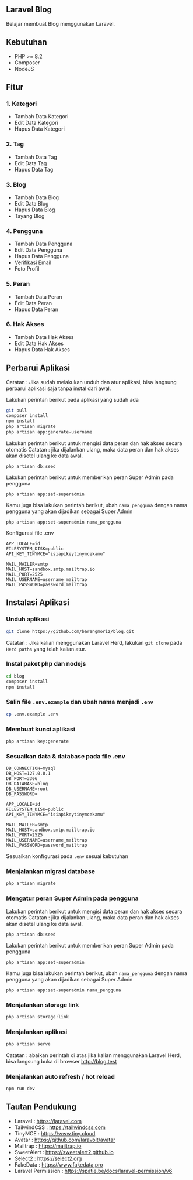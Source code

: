 ## Laravel Blog

Belajar membuat Blog menggunakan Laravel.

## Kebutuhan

-   PHP >= 8.2
-   Composer
-   NodeJS

## Fitur

### 1. Kategori

-   Tambah Data Kategori
-   Edit Data Kategori
-   Hapus Data Kategori

### 2. Tag

-   Tambah Data Tag
-   Edit Data Tag
-   Hapus Data Tag

### 3. Blog

-   Tambah Data Blog
-   Edit Data Blog
-   Hapus Data Blog
-   Tayang Blog

### 4. Pengguna

-   Tambah Data Pengguna
-   Edit Data Pengguna
-   Hapus Data Pengguna
-   Verifikasi Email
-   Foto Profil

### 5. Peran

-   Tambah Data Peran
-   Edit Data Peran
-   Hapus Data Peran

### 6. Hak Akses

-   Tambah Data Hak Akses
-   Edit Data Hak Akses
-   Hapus Data Hak Akses

## Perbarui Aplikasi

Catatan : Jika sudah melakukan unduh dan atur aplikasi, bisa langsung perbarui aplikasi saja tanpa instal dari awal.

Lakukan perintah berikut pada aplikasi yang sudah ada

```bash
git pull
composer install
npm install
php artisan migrate
php artisan app:generate-username
```

Lakukan perintah berikut untuk mengisi data peran dan hak akses secara otomatis
Catatan : jika dijalankan ulang, maka data peran dan hak akses akan disetel ulang ke data awal.

```
php artisan db:seed
```

Lakukan perintah berikut untuk memberikan peran Super Admin pada pengguna

```
php artisan app:set-superadmin
```

Kamu juga bisa lakukan perintah berikut, ubah `nama_pengguna` dengan nama pengguna yang akan dijadikan sebagai Super Admin

```
php artisan app:set-superadmin nama_pengguna
```

Konfigurasi file .env

```
APP_LOCALE=id
FILESYSTEM_DISK=public
API_KEY_TINYMCE="isiapikeytinymcekamu"

MAIL_MAILER=smtp
MAIL_HOST=sandbox.smtp.mailtrap.io
MAIL_PORT=2525
MAIL_USERNAME=username_mailtrap
MAIL_PASSWORD=password_mailtrap
```

## Instalasi Aplikasi

### Unduh aplikasi

```bash
git clone https://github.com/barengmoriz/blog.git
```

Catatan : Jika kalian menggunakan Laravel Herd, lakukan `git clone` pada `Herd paths` yang telah kalian atur.

### Instal paket php dan nodejs

```bash
cd blog
composer install
npm install
```

### Salin file `.env.example` dan ubah nama menjadi `.env`

```bash
cp .env.example .env
```

### Membuat kunci aplikasi

```bash
php artisan key:generate
```

### Sesuaikan data & database pada file .env

```
DB_CONNECTION=mysql
DB_HOST=127.0.0.1
DB_PORT=3306
DB_DATABASE=blog
DB_USERNAME=root
DB_PASSWORD=

APP_LOCALE=id
FILESYSTEM_DISK=public
API_KEY_TINYMCE="isiapikeytinymcekamu"

MAIL_MAILER=smtp
MAIL_HOST=sandbox.smtp.mailtrap.io
MAIL_PORT=2525
MAIL_USERNAME=username_mailtrap
MAIL_PASSWORD=password_mailtrap
```

Sesuaikan konfigurasi pada `.env` sesuai kebutuhan

### Menjalankan migrasi database

```bash
php artisan migrate
```

### Mengatur peran Super Admin pada pengguna

Lakukan perintah berikut untuk mengisi data peran dan hak akses secara otomatis
Catatan : jika dijalankan ulang, maka data peran dan hak akses akan disetel ulang ke data awal.

```
php artisan db:seed
```

Lakukan perintah berikut untuk memberikan peran Super Admin pada pengguna

```
php artisan app:set-superadmin
```

Kamu juga bisa lakukan perintah berikut, ubah `nama_pengguna` dengan nama pengguna yang akan dijadikan sebagai Super Admin

```
php artisan app:set-superadmin nama_pengguna
```

### Menjalankan storage link

```bash
php artisan storage:link
```

### Menjalankan aplikasi

```bash
php artisan serve
```

Catatan : abaikan perintah di atas jika kalian menggunakan Laravel Herd, bisa langsung buka di browser http://blog.test

### Menjalankan auto refresh / hot reload

```bash
npm run dev
```

## Tautan Pendukung

-   Laravel : https://laravel.com
-   TailwindCSS : https://tailwindcss.com
-   TinyMCE : https://www.tiny.cloud
-   Avatar : https://github.com/laravolt/avatar
-   Mailtrap : https://mailtrap.io
-   SweetAlert : https://sweetalert2.github.io
-   Select2 : https://select2.org
-   FakeData : https://www.fakedata.pro
-   Laravel Permission : https://spatie.be/docs/laravel-permission/v6
